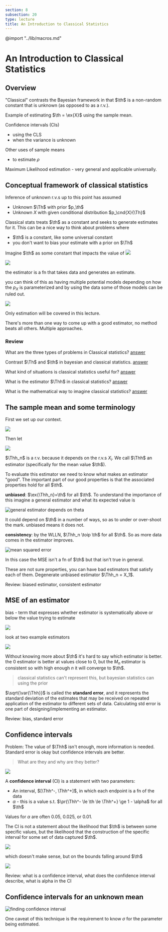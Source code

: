 ```yaml
---
section: 8
subsection: 20
type: lecture
title: An Introduction to Classical Statistics
---
```


@import "../lib/macros.md"

# An Introduction to Classical Statistics

## Overview

"Classical" contrasts the Bayesian framework in that $\th$ is a non-random constant that is unknown (as opposed to as a r.v.).

Example of estimating $\th = \ex{X}$ using the sample mean.

Confidence intervals (CIs)
* using the CLS
* when the variance is unknown

Other uses of sample means
* to estimate $\rho$

Maximum Likelihood estimation - very general and applicable universally.


## Conceptual framework of classical statistics

Inference of unknown r.v.s up to this point has assumed
* Unknown $\Th$ with prior $p_\th$
* Unknown $X$ with given conditional distribution $p_\cnd{X}{\Th}$

Classical stats treats $\th$ as a constant and seeks to generate estimates for it. This can be a nice way to think about problems where
* $\th$ is a constant, like some universal constant
* you don't want to bias your estimate with a prior on $\Th$

Imagine $\th$ as some constant that impacts the value of
![](unit8lec20-intro-to-classical-statistics/d8dffce4c7564c267a2d8b93449f7288.png)

![](unit8lec20-intro-to-classical-statistics/54ab1f534bb3bb19be42f6d8635dae1d.png)

the estimator is a fn that takes data and generates an estimate.

you can think of this as having multiple potential models depending on how the $p_X$ is parameterized and by using the data some of those models can be ruled out.

![](unit8lec20-intro-to-classical-statistics/dd4bb493eb34e875da889f76321abec5.png)

Only estimation will be covered in this lecture.

There's more than one way to come up with a good estimator, no method beats all others. Multiple approaches.

### Review

What are the three types of problems in Classical statistics?
[answer](/ "Hypothesis testing, Composite hypotheses, and estimation.")

Contrast $\Th$ and $\th$ in bayesian and classical statistics.
[answer](/ "big Theta in the bayesian framework is a r.v., but little theta is a constant in classical statistics")

What kind of situations is classical statistics useful for?
[answer](/ "Estimating a physical constant, doing estimation without a potentially biased prior")

What is the estimator $\Thh$ in classical statistics?
[answer](/ "A r.v. that takes data and generates an estimate for the constant theta")

What is the mathematical way to imagine classical statistics?
[answer](/ "Multiple potential distributions parameterized by the constant theta and you choose the one with the best fit to the data")


## The sample mean and some terminology

First we set up our context.

![](unit8lec20-intro-to-classical-statistics/7c6ca2843b12fff9bc14cde1034826ab.png)

Then let

![](unit8lec20-intro-to-classical-statistics/9c1bf610f55d53ccbaa019928fbfb3d6.png)

$\Thh_n$ is a r.v. because it depends on the r.v.s $X_i$. We call $\Thh$ an estimator (specifically for the mean value $\th$).

To evaluate this estimator we need to know what makes an estimator "good". The important part of our good properties is that the associated properties hold for all $\th$.

**unbiased**: $\ex{\Thh_n}=\th$ for all $\th$. To understand the importance of this imagine a general estimator and what its expected value is

![general estimator depends on theta](unit8lec20-intro-to-classical-statistics/d36ec43a18ec046eeca75787697ba59f.png)

It could depend on $\th$ in a number of ways, so as to under or over-shoot the mark. unbiased means it does not.

**consistency**: by the WLLN, $\Thh_n \toip \th$ for all $\th$. So as more data comes in the estimator improves.

![mean squared error](unit8lec20-intro-to-classical-statistics/cdde6db1863a8415a5526fd08d95037e.png)

In this case the MSE isn't a fn of $\th$ but that isn't true in general.

These are not sure properties, you can have bad estimators that satisfy each of them. Degenerate unbiased estimator $\Thh_n = X_1$.

Review: biased estimator, consistent estimator

## MSE of an estimator

bias - term that expresses whether estimator is systematically above or below the value trying to estimate

![](unit8lec20-intro-to-classical-statistics/958d80efcf1f670d051635cdb8bf5444.png)

look at two example estimators

![](unit8lec20-intro-to-classical-statistics/16863b5bfdcfbbcf398b836f6f1a5a80.png)

Without knowing more about $\th$ it's hard to say which estimator is better. the 0 estimator is better at values close to 0, but the $M_n$ estimator is consistent so with high enough $n$ it will converge to $\th$.

> classical statistics can't represent this, but bayesian statistics can using the prior

$\sqrt{\var{\Thh}}$ is called the **standard error**, and it represents the standard deviation of the estimates that may be received on repeated application of the estimator to different sets of data. Calculating std error is one part of designing/implementing an estimator.

Review: bias, standard error


## Confidence intervals

Problem: The value of $\Thh$ isn't enough, more information is needed. Standard error is okay but confidence intervals are better.

> What are they and why are they better?

![](unit8lec20-intro-to-classical-statistics/87eb2c9b51664a14595cc4fc82089a24.png)

A **confidence interval** (CI) is a statement with two parameters:
* An interval, $[\Thh^-, \Thh^+]$, in which each endpoint is a fn of the data
* $\alpha$ - this is a value s.t. $\pr{\Thh^- \le \th \le \Thh^+} \ge 1 - \alpha$ for all $\th$

Values for $\alpha$ are often 0.05, 0.025, or 0.01.

The CI is not a statement about the likelihood that $\th$ is between some specific values, but the likelihood that the construction of the specific interval for some set of data captured $\th$.

![](unit8lec20-intro-to-classical-statistics/c32ae1bb4f6fb7461cd23296287ac6ff.png)

which doesn't make sense, but on the bounds falling around $\th$

![](unit8lec20-intro-to-classical-statistics/96261b379b9d6c7c64465379237cf51f.png)

Review: what is a confidence interval, what does the confidence interval describe, what is alpha in the CI

## Confidence intervals for an unknown mean

![finding confidence interval](unit8lec20-intro-to-classical-statistics/eef8b324d0c5ac6abb55520d7aad440a.png)

One caveat of this technique is the requirement to know $\sigma$ for the parameter being estimated.

